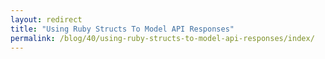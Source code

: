 ```yaml
---
layout: redirect
title: "Using Ruby Structs To Model API Responses"
permalink: /blog/40/using-ruby-structs-to-model-api-responses/index/
---
```

